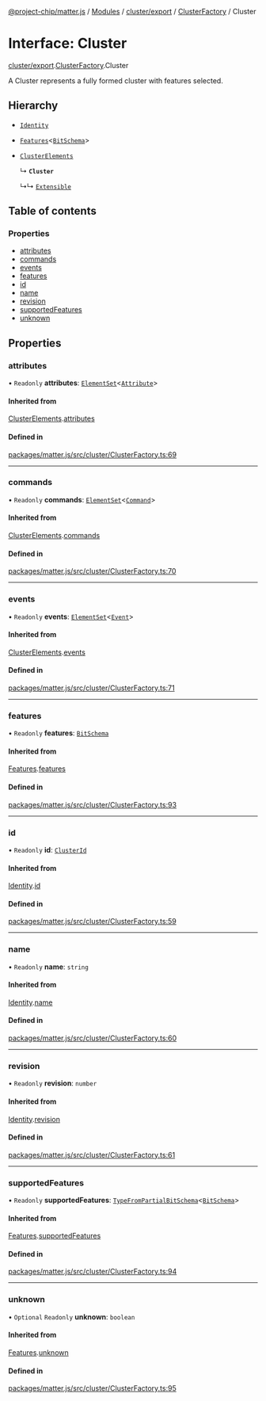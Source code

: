 [@project-chip/matter.js](../README.md) / [Modules](../modules.md) / [cluster/export](../modules/cluster_export.md) / [ClusterFactory](../modules/cluster_export.ClusterFactory.md) / Cluster

# Interface: Cluster

[cluster/export](../modules/cluster_export.md).[ClusterFactory](../modules/cluster_export.ClusterFactory.md).Cluster

A Cluster represents a fully formed cluster with features selected.

## Hierarchy

- [`Identity`](cluster_export.ClusterFactory.Identity.md)

- [`Features`](cluster_export.ClusterFactory.Features.md)\<[`BitSchema`](../modules/schema_export.md#bitschema)\>

- [`ClusterElements`](cluster_export.ClusterFactory.ClusterElements.md)

  ↳ **`Cluster`**

  ↳↳ [`Extensible`](cluster_export.ClusterFactory.Extensible.md)

## Table of contents

### Properties

- [attributes](cluster_export.ClusterFactory.Cluster.md#attributes)
- [commands](cluster_export.ClusterFactory.Cluster.md#commands)
- [events](cluster_export.ClusterFactory.Cluster.md#events)
- [features](cluster_export.ClusterFactory.Cluster.md#features)
- [id](cluster_export.ClusterFactory.Cluster.md#id)
- [name](cluster_export.ClusterFactory.Cluster.md#name)
- [revision](cluster_export.ClusterFactory.Cluster.md#revision)
- [supportedFeatures](cluster_export.ClusterFactory.Cluster.md#supportedfeatures)
- [unknown](cluster_export.ClusterFactory.Cluster.md#unknown)

## Properties

### attributes

• `Readonly` **attributes**: [`ElementSet`](../modules/cluster_export.ClusterFactory.md#elementset)\<[`Attribute`](../modules/cluster_export.ClusterFactory.md#attribute)\>

#### Inherited from

[ClusterElements](cluster_export.ClusterFactory.ClusterElements.md).[attributes](cluster_export.ClusterFactory.ClusterElements.md#attributes)

#### Defined in

[packages/matter.js/src/cluster/ClusterFactory.ts:69](https://github.com/project-chip/matter.js/blob/dfd1dc35/packages/matter.js/src/cluster/ClusterFactory.ts#L69)

___

### commands

• `Readonly` **commands**: [`ElementSet`](../modules/cluster_export.ClusterFactory.md#elementset)\<[`Command`](../modules/cluster_export.ClusterFactory.md#command)\>

#### Inherited from

[ClusterElements](cluster_export.ClusterFactory.ClusterElements.md).[commands](cluster_export.ClusterFactory.ClusterElements.md#commands)

#### Defined in

[packages/matter.js/src/cluster/ClusterFactory.ts:70](https://github.com/project-chip/matter.js/blob/dfd1dc35/packages/matter.js/src/cluster/ClusterFactory.ts#L70)

___

### events

• `Readonly` **events**: [`ElementSet`](../modules/cluster_export.ClusterFactory.md#elementset)\<[`Event`](../modules/cluster_export.ClusterFactory.md#event)\>

#### Inherited from

[ClusterElements](cluster_export.ClusterFactory.ClusterElements.md).[events](cluster_export.ClusterFactory.ClusterElements.md#events)

#### Defined in

[packages/matter.js/src/cluster/ClusterFactory.ts:71](https://github.com/project-chip/matter.js/blob/dfd1dc35/packages/matter.js/src/cluster/ClusterFactory.ts#L71)

___

### features

• `Readonly` **features**: [`BitSchema`](../modules/schema_export.md#bitschema)

#### Inherited from

[Features](cluster_export.ClusterFactory.Features.md).[features](cluster_export.ClusterFactory.Features.md#features)

#### Defined in

[packages/matter.js/src/cluster/ClusterFactory.ts:93](https://github.com/project-chip/matter.js/blob/dfd1dc35/packages/matter.js/src/cluster/ClusterFactory.ts#L93)

___

### id

• `Readonly` **id**: [`ClusterId`](../modules/datatype_export.md#clusterid)

#### Inherited from

[Identity](cluster_export.ClusterFactory.Identity.md).[id](cluster_export.ClusterFactory.Identity.md#id)

#### Defined in

[packages/matter.js/src/cluster/ClusterFactory.ts:59](https://github.com/project-chip/matter.js/blob/dfd1dc35/packages/matter.js/src/cluster/ClusterFactory.ts#L59)

___

### name

• `Readonly` **name**: `string`

#### Inherited from

[Identity](cluster_export.ClusterFactory.Identity.md).[name](cluster_export.ClusterFactory.Identity.md#name)

#### Defined in

[packages/matter.js/src/cluster/ClusterFactory.ts:60](https://github.com/project-chip/matter.js/blob/dfd1dc35/packages/matter.js/src/cluster/ClusterFactory.ts#L60)

___

### revision

• `Readonly` **revision**: `number`

#### Inherited from

[Identity](cluster_export.ClusterFactory.Identity.md).[revision](cluster_export.ClusterFactory.Identity.md#revision)

#### Defined in

[packages/matter.js/src/cluster/ClusterFactory.ts:61](https://github.com/project-chip/matter.js/blob/dfd1dc35/packages/matter.js/src/cluster/ClusterFactory.ts#L61)

___

### supportedFeatures

• `Readonly` **supportedFeatures**: [`TypeFromPartialBitSchema`](../modules/schema_export.md#typefrompartialbitschema)\<[`BitSchema`](../modules/schema_export.md#bitschema)\>

#### Inherited from

[Features](cluster_export.ClusterFactory.Features.md).[supportedFeatures](cluster_export.ClusterFactory.Features.md#supportedfeatures)

#### Defined in

[packages/matter.js/src/cluster/ClusterFactory.ts:94](https://github.com/project-chip/matter.js/blob/dfd1dc35/packages/matter.js/src/cluster/ClusterFactory.ts#L94)

___

### unknown

• `Optional` `Readonly` **unknown**: `boolean`

#### Inherited from

[Features](cluster_export.ClusterFactory.Features.md).[unknown](cluster_export.ClusterFactory.Features.md#unknown)

#### Defined in

[packages/matter.js/src/cluster/ClusterFactory.ts:95](https://github.com/project-chip/matter.js/blob/dfd1dc35/packages/matter.js/src/cluster/ClusterFactory.ts#L95)
